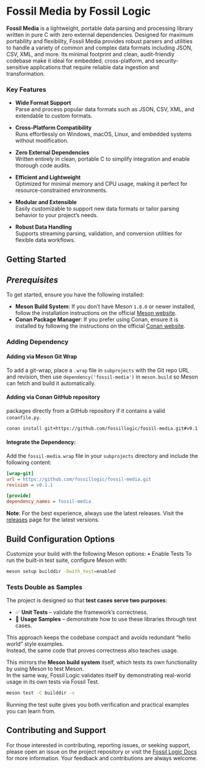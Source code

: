 # **Fossil Media by Fossil Logic**

**Fossil Media** is a lightweight, portable data parsing and processing library written in pure C with zero external dependencies. Designed for maximum portability and flexibility, Fossil Media provides robust parsers and utilities to handle a variety of common and complex data formats including JSON, CSV, XML, and more. Its minimal footprint and clean, audit-friendly codebase make it ideal for embedded, cross-platform, and security-sensitive applications that require reliable data ingestion and transformation.

### Key Features

- **Wide Format Support**  
  Parse and process popular data formats such as JSON, CSV, XML, and extendable to custom formats.

- **Cross-Platform Compatibility**  
  Runs effortlessly on Windows, macOS, Linux, and embedded systems without modification.

- **Zero External Dependencies**  
  Written entirely in clean, portable C to simplify integration and enable thorough code audits.

- **Efficient and Lightweight**  
  Optimized for minimal memory and CPU usage, making it perfect for resource-constrained environments.

- **Modular and Extensible**  
  Easily customizable to support new data formats or tailor parsing behavior to your project’s needs.

- **Robust Data Handling**  
  Supports streaming parsing, validation, and conversion utilities for flexible data workflows.

## Getting Started

## ***Prerequisites***

To get started, ensure you have the following installed:

- **Meson Build System**: If you don’t have Meson `1.8.0` or newer installed, follow the installation instructions on the official [Meson website](https://mesonbuild.com/Getting-meson.html).
- **Conan Package Manager**: If you prefer using Conan, ensure it is installed by following the instructions on the official [Conan website](https://docs.conan.io/en/latest/installation.html).

### Adding Dependency

#### Adding via Meson Git Wrap

To add a git-wrap, place a `.wrap` file in `subprojects` with the Git repo URL and revision, then use `dependency('fossil-media')` in `meson.build` so Meson can fetch and build it automatically.

#### Adding via Conan GitHub repository

 packages directly from a GitHub repository if it contains a valid `conanfile.py`.

```bash
conan install git+https://github.com/fossillogic/fossil-media.git#v0.1.1 --name fossil_media --build=missing
```

#### Integrate the Dependency:

Add the `fossil-media.wrap` file in your `subprojects` directory and include the following content:

```ini
[wrap-git]
url = https://github.com/fossillogic/fossil-media.git
revision = v0.1.1

[provide]
dependency_names = fossil-media
```

**Note**: For the best experience, always use the latest releases. Visit the [releases](https://github.com/fossillogic/fossil-media/releases) page for the latest versions.

## Build Configuration Options

Customize your build with the following Meson options:
	•	Enable Tests
To run the built-in test suite, configure Meson with:

```sh
meson setup builddir -Dwith_test=enabled
```

### Tests Double as Samples

The project is designed so that **test cases serve two purposes**:

- ✅ **Unit Tests** – validate the framework’s correctness.  
- 📖 **Usage Samples** – demonstrate how to use these libraries through test cases.  

This approach keeps the codebase compact and avoids redundant “hello world” style examples.  
Instead, the same code that proves correctness also teaches usage.  

This mirrors the **Meson build system** itself, which tests its own functionality by using Meson to test Meson.  
In the same way, Fossil Logic validates itself by demonstrating real-world usage in its own tests via Fossil Test.  

```bash
meson test -C builddir -v
```

Running the test suite gives you both verification and practical examples you can learn from.

## Contributing and Support

For those interested in contributing, reporting issues, or seeking support, please open an issue on the project repository or visit the [Fossil Logic Docs](https://fossillogic.com/docs) for more information. Your feedback and contributions are always welcome.